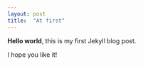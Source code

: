 ```yaml
---
layout: post
title:  "At first"
---
```


**Hello world**, this is my first Jekyll blog post.

I hope you like it!
